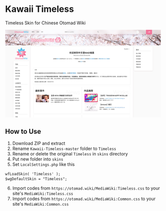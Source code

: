 Kawaii Timeless
====
Timeless Skin for Chinese Otomad Wiki

![Preview Screenshot](https://raw.githubusercontent.com/OtomadWiki/Kawaii-Timeless/master/screenshots/1920x1080.png)

## How to Use

1. Download ZIP and extract
2. Rename `Kawaii-Timeless-master` folder to `Timeless`
3. Rename or delete the original `Timeless` in `skins` directory
4. Put new folder into `skins`
5. Set `LocalSettings.php` like this

```
wfLoadSkin( 'Timeless' );
$wgDefaultSkin = "Timeless";
```
6. Import codes from `https://otomad.wiki/MediaWiki:Timeless.css` to your site's `MediaWiki:Timeless.css`
7. Import codes from `https://otomad.wiki/MediaWiki:Common.css` to your site's `MediaWiki:Common.css`
